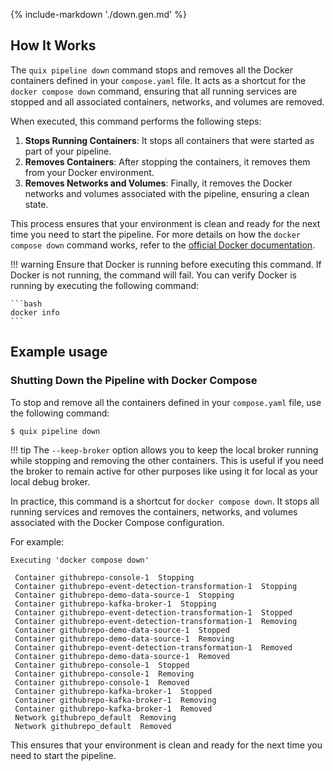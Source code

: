 {% include-markdown './down.gen.md' %}

## How It Works

The `quix pipeline down` command stops and removes all the Docker containers defined in your `compose.yaml` file. It acts as a shortcut for the `docker compose down` command, ensuring that all running services are stopped and all associated containers, networks, and volumes are removed.

When executed, this command performs the following steps:

1. **Stops Running Containers**: It stops all containers that were started as part of your pipeline.
2. **Removes Containers**: After stopping the containers, it removes them from your Docker environment.
3. **Removes Networks and Volumes**: Finally, it removes the Docker networks and volumes associated with the pipeline, ensuring a clean state.

This process ensures that your environment is clean and ready for the next time you need to start the pipeline. For more details on how the `docker compose down` command works, refer to the [official Docker documentation](https://docs.docker.com/compose/reference/down/).

!!! warning
    Ensure that Docker is running before executing this command. If Docker is not running, the command will fail. You can verify Docker is running by executing the following command:

    ```bash
    docker info
    ```
    
## Example usage

### Shutting Down the Pipeline with Docker Compose

To stop and remove all the containers defined in your `compose.yaml` file, use the following command:

```bash
$ quix pipeline down
```

!!! tip
    The `--keep-broker` option allows you to keep the local broker running while stopping and removing the other containers. This is useful if you need the broker to remain active for other purposes like using it for local as your local debug broker.

In practice, this command is a shortcut for `docker compose down`. It stops all running services and removes the containers, networks, and volumes associated with the Docker Compose configuration.

For example:

```text
Executing 'docker compose down'

 Container githubrepo-console-1  Stopping
 Container githubrepo-event-detection-transformation-1  Stopping
 Container githubrepo-demo-data-source-1  Stopping
 Container githubrepo-kafka-broker-1  Stopping
 Container githubrepo-event-detection-transformation-1  Stopped
 Container githubrepo-event-detection-transformation-1  Removing
 Container githubrepo-demo-data-source-1  Stopped
 Container githubrepo-demo-data-source-1  Removing
 Container githubrepo-event-detection-transformation-1  Removed
 Container githubrepo-demo-data-source-1  Removed
 Container githubrepo-console-1  Stopped
 Container githubrepo-console-1  Removing
 Container githubrepo-console-1  Removed
 Container githubrepo-kafka-broker-1  Stopped
 Container githubrepo-kafka-broker-1  Removing
 Container githubrepo-kafka-broker-1  Removed
 Network githubrepo_default  Removing
 Network githubrepo_default  Removed
```

This ensures that your environment is clean and ready for the next time you need to start the pipeline.

